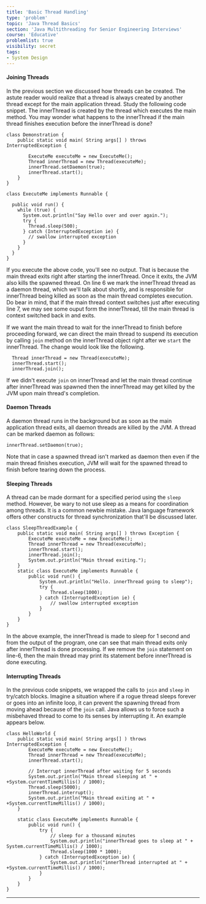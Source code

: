 ```yaml
---
title: 'Basic Thread Handling'
type: 'problem'
topic: 'Java Thread Basics'
section: 'Java Multithreading for Senior Engineering Interviews'
course: 'Educative'
problemlist: true
visibility: secret
tags:
- System Design
---
```

#### Joining Threads
In the previous section we discussed how threads can be created. The astute reader would realize that a thread is always created by another thread except for the main application thread. Study the following code snippet. The innerThread is created by the thread which executes the main method. You may wonder what happens to the innerThread if the main thread finishes execution before the innerThread is done?
```
class Demonstration {
    public static void main( String args[] ) throws InterruptedException {
        
        ExecuteMe executeMe = new ExecuteMe();
        Thread innerThread = new Thread(executeMe);
        innerThread.setDaemon(true);
        innerThread.start();
    }
}

class ExecuteMe implements Runnable {
 
  public void run() {
    while (true) {
      System.out.println("Say Hello over and over again.");
      try {
        Thread.sleep(500);
      } catch (InterruptedException ie) {
        // swallow interrupted exception
      }
    }
  }
}
```

If you execute the above code, you'll see no output. That is because the main thread exits right after starting the innerThread. Once it exits, the JVM also kills the spawned thread. On line 6 we mark the innerThread thread as a daemon thread, which we'll talk about shortly, and is responsible for innerThread being killed as soon as the main thread completes execution. Do bear in mind, that if the main thread context switches just after executing line 7, we may see some ouput form the innerThread, till the main thread is context switched back in and exits.

If we want the main thread to wait for the innerThread to finish before proceeding forward, we can direct the main thread to suspend its execution by calling `join` method on the innerThread object right after we `start` the innerThread. The change would look like the following.
```
  Thread innerThread = new Thread(executeMe);
  innerThread.start();
  innerThread.join();
```
If we didn't execute `join` on innerThread and let the main thread continue after innerThread was spawned then the innerThread may get killed by the JVM upon main thread's completion.

#### Daemon Threads
A daemon thread runs in the background but as soon as the main application thread exits, all daemon threads are killed by the JVM. A thread can be marked daemon as follows:
```
innerThread.setDaemon(true);
```
Note that in case a spawned thread isn't marked as daemon then even if the main thread finishes execution, JVM will wait for the spawned thread to finish before tearing down the process.

#### Sleeping Threads
A thread can be made dormant for a specified period using the `sleep` method. However, be wary to not use sleep as a means for coordination among threads. It is a common newbie mistake. Java language framework offers other constructs for thread synchronization that'll be discussed later.
```
class SleepThreadExample {
    public static void main( String args[] ) throws Exception {
        ExecuteMe executeMe = new ExecuteMe();
        Thread innerThread = new Thread(executeMe);
        innerThread.start();
        innerThread.join();
        System.out.println("Main thread exiting.");
    }
    static class ExecuteMe implements Runnable {
        public void run() {
            System.out.println("Hello. innerThread going to sleep");
            try {
                Thread.sleep(1000);
            } catch (InterruptedException ie) {
                // swallow interrupted exception
            }
        }
    }
}
```

In the above example, the innerThread is made to sleep for 1 second and from the output of the program, one can see that main thread exits only after innerThread is done processing. If we remove the `join` statement on line-6, then the main thread may print its statement before innerThread is done executing.

#### Interrupting Threads
In the previous code snippets, we wrapped the calls to `join` and `sleep` in try/catch blocks. Imagine a situation where if a rogue thread sleeps forever or goes into an infinite loop, it can prevent the spawning thread from moving ahead because of the `join` call. Java allows us to force such a misbehaved thread to come to its senses by interrupting it. An example appears below.

```
class HelloWorld {
    public static void main( String args[] ) throws InterruptedException {
        ExecuteMe executeMe = new ExecuteMe();
        Thread innerThread = new Thread(executeMe);
        innerThread.start();

        // Interrupt innerThread after waiting for 5 seconds
        System.out.println("Main thread sleeping at " + +System.currentTimeMillis() / 1000);
        Thread.sleep(5000);
        innerThread.interrupt();
        System.out.println("Main thread exiting at " + +System.currentTimeMillis() / 1000);
    }
  
    static class ExecuteMe implements Runnable {
        public void run() {
            try {
                // sleep for a thousand minutes
                System.out.println("innerThread goes to sleep at " + System.currentTimeMillis() / 1000);
                Thread.sleep(1000 * 1000);
            } catch (InterruptedException ie) {
                System.out.println("innerThread interrupted at " + +System.currentTimeMillis() / 1000);
            }
        }
    } 
}
```



---
